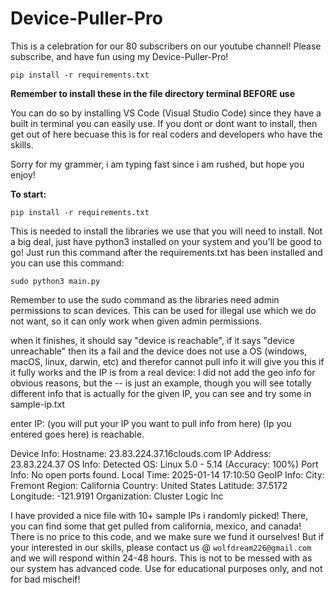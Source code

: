 # Device-Puller-Pro
This is a celebration for our 80 subscribers on our youtube channel! Please subscribe, and have fun using my Device-Puller-Pro!


`pip install -r requirements.txt`

**Remember to install these in the file directory terminal BEFORE use**

You can do so by installing VS Code (Visual Studio Code) since they have a built in terminal 
you can easily use. If you dont or dont want to install, then get out of here becuase this is for real coders 
and developers who have the skills.

Sorry for my grammer, i am typing fast since i am rushed, but hope you enjoy!

**To start:**

`pip install -r requirements.txt`

This is needed to install the libraries we use that you will need to install. Not a big deal, just have python3
installed on your system and you'll be good to go! Just run this command after the requirements.txt has been installed 
and you can use this command:

`sudo python3 main.py`

Remember to use the sudo command as the libraries need admin permissions to scan devices. This can be used for illegal use 
which we do not want, so it can only work when given admin permissions.

when it finishes, it should say "device is reachable", if it says "device unreachable" then its
a fail and the device does not use a OS (windows, macOS, linux, darwin, etc) and therefor cannot pull info
it will give you this if it fully works and the IP is from a real device: 
I did not add the geo info for obvious reasons, but the -- is just an example, though
you will see totally different info that is actually for the given IP, you can see and try some in sample-ip.txt


enter IP: (you will put your IP you want to pull info from here)
(Ip you entered goes here) is reachable.

Device Info:
Hostname: 23.83.224.37.16clouds.com
IP Address: 23.83.224.37
OS Info: Detected OS: Linux 5.0 - 5.14 (Accuracy: 100%)
Port Info: No open ports found.
Local Time: 2025-01-14 17:10:50
GeoIP Info:
  City: Fremont
  Region: California
  Country: United States
  Latitude: 37.5172
  Longitude: -121.9191
  Organization: Cluster Logic Inc


I have provided a nice file with 10+ sample IPs i randomly picked! There, you can find some that get pulled from california, mexico, and canada! There is no price to this code, and we make sure we fund it ourselves! But if your interested in our skills, please contact us @ `wolfdream226@gmail.com` and we will respond within 24-48 hours. This is not to be messed with as our system has advanced code. Use for educational purposes only, and not for bad mischeif!
